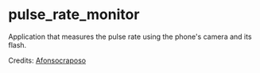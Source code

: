 # pulse_rate_monitor

Application that measures the pulse rate using the phone's camera and its flash.




Credits:
[Afonsocraposo](https://github.com/Afonsocraposo)
